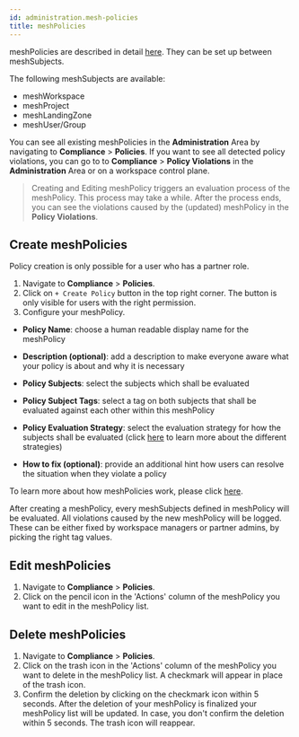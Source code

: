 ```yaml
---
id: administration.mesh-policies
title: meshPolicies
---
```


meshPolicies are described in detail [here](meshcloud.policies.md). They can be set up between meshSubjects.

The following meshSubjects are available:

- meshWorkspace
- meshProject
- meshLandingZone
- meshUser/Group

You can see all existing meshPolicies in the **Administration** Area by navigating to **Compliance** > **Policies**.
If you want to see all detected policy violations, you can go to to **Compliance** > **Policy Violations** in the **Administration** Area or on a workspace control plane.

> Creating and Editing meshPolicy triggers an evaluation process of the meshPolicy. This process may take a while. After the process ends, you can see the violations caused by the (updated) meshPolicy in the **Policy Violations**.

## Create meshPolicies

Policy creation is only possible for a user who has a partner role.

1. Navigate to **Compliance** > **Policies**.
2. Click on `+ Create Policy` button in the top right corner. The button is only visible for users with the right permission.
3. Configure your meshPolicy.

- **Policy Name**: choose a human readable display name for the meshPolicy

- **Description (optional)**: add a description to make everyone aware what your policy is about and why it is necessary

- **Policy Subjects**: select the subjects which shall be evaluated

- **Policy Subject Tags**: select a tag on both subjects that shall be evaluated against each other within this meshPolicy

- **Policy Evaluation Strategy**: select the evaluation strategy for how the subjects shall be evaluated (click [here](meshcloud.policies.md#meshPolicy-evaluation-strategy) to learn more about the different strategies)

- **How to fix (optional)**: provide an additional hint how users can resolve the situation when they violate a policy

To learn more about how meshPolicies work, please click [here](meshcloud.policies.md).

After creating a meshPolicy, every meshSubjects defined in meshPolicy will be evaluated. All violations caused by the new meshPolicy will be logged. These can be either fixed by workspace managers or partner admins, by picking the right tag values.

## Edit meshPolicies

1. Navigate to **Compliance** > **Policies**.
2. Click on the pencil icon in the 'Actions' column of the meshPolicy you want to edit in the meshPolicy list.


## Delete meshPolicies

1. Navigate to **Compliance** > **Policies**.
2. Click on the trash icon in the 'Actions' column of the meshPolicy you want to delete in the meshPolicy list. A checkmark will appear in place of the trash icon.
3. Confirm the deletion by clicking on the checkmark icon within 5 seconds. After the deletion of your meshPolicy is finalized your meshPolicy list will be updated. In case, you don't confirm the deletion within 5 seconds. The trash icon will reappear.

